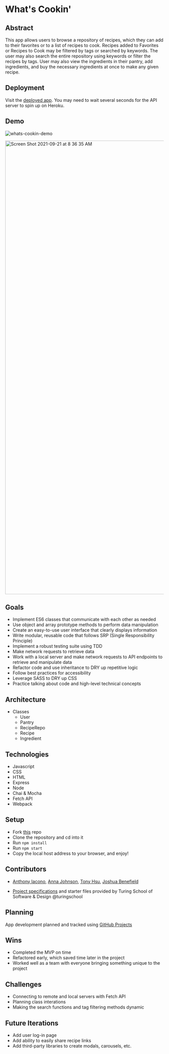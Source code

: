 # What's Cookin'
## Abstract
This app allows users to browse a repository of recipes, which they can add to their favorites or to a list of recipes to cook. Recipes added to Favorites or Recipes to Cook may be filtered by tags or searched by keywords. The user may also search the entire repository using keywords or filter the recipes by tags. User may also view the ingredients in their pantry, add ingredients, and buy the necessary ingredients at once to make any given recipe.

## Deployment
Visit the [deployed app](https://anthony-iacono.github.io/whats-cookin/). You may need to wait several seconds for the API server to spin up on Heroku.

## Demo 
![whats-cookin-demo](https://user-images.githubusercontent.com/72999840/132435408-ce5e42aa-cbfb-4cda-8294-c49c38b36ce0.gif)

[<img width="1440" alt="Screen Shot 2021-09-21 at 8 36 35 AM" src="https://user-images.githubusercontent.com/72999840/134201836-6cd5c65f-8db8-4f57-b67e-de5028bfd97a.png">](https://youtu.be/Xx22z-O_jOA)

## Goals
- Implement ES6 classes that communicate with each other as needed
- Use object and array prototype methods to perform data manipulation
- Create an easy-to-use user interface that clearly displays information
- Write modular, reusable code that follows SRP (Single Responsibility Principle)
- Implement a robust testing suite using TDD
- Make network requests to retrieve data
- Work with a local server and make network requests to API endpoints to retrieve and manipulate data
- Refactor code and use inheritance to DRY up repetitive logic
- Follow best practices for accessibility
- Leverage SASS to DRY up CSS
- Practice talking about code and high-level technical concepts

## Architecture
- Classes
  - User
  - Pantry
  - RecipeRepo
  - Recipe
  - Ingredient

## Technologies
  - Javascript
  - CSS
  - HTML
  - Express
  - Node
  - Chai & Mocha
  - Fetch API
  - Webpack
 
## Setup
  - Fork [this](https://github.com/annnuuuh/whats-cookin) repo
  - Clone the repository and cd into it
  - Run `npm install`
  - Run `npm start`
  - Copy the local host address to your browser, and enjoy!

## Contributors
  - [Anthony Iacono](https://github.com/anthony-iacono), [Anna Johnson](https://github.com/annnuuuh), [Tony Hsu](https://github.com/tonydhsu), [Joshua Benefield](https://github.com/jabene)

  - [Project specifications](https://frontend.turing.edu/projects/whats-cookin-part-one.html) and starter files provided by Turing School of Software & Design @turingschool

## Planning
App development planned and tracked using [GitHub Projects](https://github.com/annnuuuh/whats-cookin/projects/1)

## Wins
  - Completed the MVP on time
  - Refactored early, which saved time later in the project
  - Worked well as a team with everyone bringing something unique to the project

## Challenges
  - Connecting to remote and local servers with Fetch API
  - Planning class interations
  - Making the search functions and tag filtering methods dynamic

## Future Iterations
- Add user log-in page
- Add ability to easily share recipe links
- Add third-party libraries to create modals, carousels, etc.
